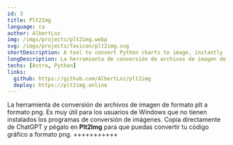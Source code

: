 ```yaml
---
id: 3
title: Plt2Img
language: ca
author: AlbertLnz
img: /imgs/projects/plt2img.webp
svg: /imgs/projects/favicon/plt2img.svg
shortDescription: A tool to convert Python charts to image, instantly
longDescription: La herramienta de conversión de archivos de imagen de formato plt a formato png. Es muy útil para los usuarios de Windows que no tienen instalados los programas de conversión de imágenes. Copia directamente de ChatGPT y pégalo en **Plt2Img** para que puedas convertir tu código gráfico a formato png.
techs: [Astro, Python]
links:
  github: https://github.com/AlbertLnz/plt2img
  deploy: https://plt2img.online
---
```


La herramienta de conversión de archivos de imagen de formato plt a formato png. Es muy útil para los usuarios de Windows que no tienen instalados los programas de conversión de imágenes. Copia directamente de ChatGPT y pégalo en **Plt2Img** para que puedas convertir tu código gráfico a formato png. +++++++++++
